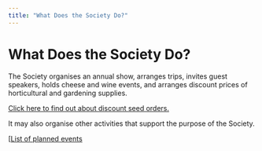 ```yaml
---
title: "What Does the Society Do?"
---
```


# What Does the Society Do?

The Society organises an annual show, arranges trips, invites guest speakers, holds cheese and wine events, and arranges discount prices of horticultural and gardening supplies. 

[Click here to find out about discount seed orders.](SeedOrders)

It may also organise other activities that support the purpose of the Society.

[[List of planned events](NewsandEvents)
